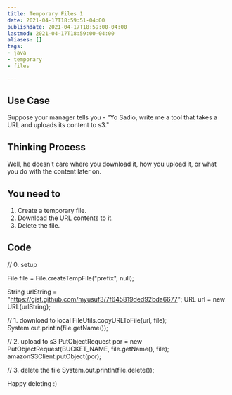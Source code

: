 ```yaml
---
title: Temporary Files 1
date: 2021-04-17T18:59:51-04:00
publishdate: 2021-04-17T18:59:00-04:00
lastmod: 2021-04-17T18:59:00-04:00
aliases: []
tags:
- java
- temporary
- files

---
```

## Use Case

Suppose your manager tells you - "Yo Sadio, write me a tool that takes a URL and uploads its content to s3."

## Thinking Process

Well, he doesn't care where you download it, how you upload it, or what you do with the content later on.

## You need to

1. Create a temporary file.
2. Download the URL contents to it.
3. Delete the file.

## Code

// 0. setup

File file = File.createTempFile("prefix", null);

String urlString = "https://gist.github.com/myusuf3/7f645819ded92bda6677";
URL url = new URL(urlString);

// 1. download to local
FileUtils.copyURLToFile(url, file);
System.out.println(file.getName());

// 2. upload to s3
PutObjectRequest por = new PutObjectRequest(BUCKET_NAME, file.getName(), file);
amazonS3Client.putObject(por);

// 3. delete the file
System.out.println(file.delete());

Happy deleting :)